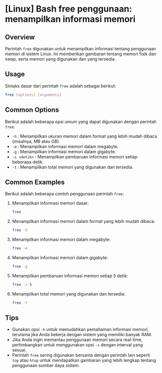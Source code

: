 # [Linux] Bash free penggunaan: menampilkan informasi memori

## Overview
Perintah `free` digunakan untuk menampilkan informasi tentang penggunaan memori di sistem Linux. Ini memberikan gambaran tentang memori fisik dan swap, serta memori yang digunakan dan yang tersedia.

## Usage
Sintaks dasar dari perintah `free` adalah sebagai berikut:

```bash
free [options] [arguments]
```

## Common Options
Berikut adalah beberapa opsi umum yang dapat digunakan dengan perintah `free`:

- `-h` : Menampilkan ukuran memori dalam format yang lebih mudah dibaca (misalnya, MB atau GB).
- `-m` : Menampilkan informasi memori dalam megabyte.
- `-g` : Menampilkan informasi memori dalam gigabyte.
- `-s <detik>` : Menampilkan pembaruan informasi memori setiap beberapa detik.
- `-t` : Menampilkan total memori yang digunakan dan tersedia.

## Common Examples
Berikut adalah beberapa contoh penggunaan perintah `free`:

1. Menampilkan informasi memori dasar:
   ```bash
   free
   ```

2. Menampilkan informasi memori dalam format yang lebih mudah dibaca:
   ```bash
   free -h
   ```

3. Menampilkan informasi memori dalam megabyte:
   ```bash
   free -m
   ```

4. Menampilkan informasi memori dalam gigabyte:
   ```bash
   free -g
   ```

5. Menampilkan pembaruan informasi memori setiap 5 detik:
   ```bash
   free -s 5
   ```

6. Menampilkan total memori yang digunakan dan tersedia:
   ```bash
   free -t
   ```

## Tips
- Gunakan opsi `-h` untuk memudahkan pemahaman informasi memori, terutama jika Anda bekerja dengan sistem yang memiliki banyak RAM.
- Jika Anda ingin memantau penggunaan memori secara real-time, pertimbangkan untuk menggunakan opsi `-s` dengan interval yang sesuai.
- Perintah `free` sering digunakan bersama dengan perintah lain seperti `top` atau `htop` untuk mendapatkan gambaran yang lebih lengkap tentang penggunaan sumber daya sistem.